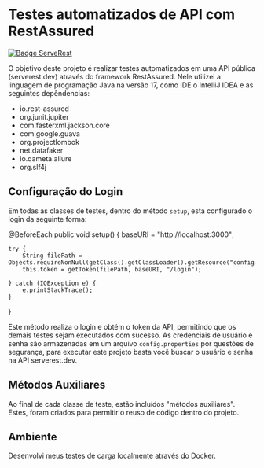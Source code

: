 # Testes automatizados de API com RestAssured

[![Badge ServeRest](https://img.shields.io/badge/API-ServeRest-green)](https://github.com/ServeRest/ServeRest/)

O objetivo deste projeto é realizar testes automatizados em uma API pública (serverest.dev) através do framework RestAssured.
Nele utilizei a linguagem de programação Java na versão 17, como IDE o IntelliJ IDEA e as seguintes depêndencias:
 
- io.rest-assured
- org.junit.jupiter
- com.fasterxml.jackson.core
- com.google.guava
- org.projectlombok
- net.datafaker
- io.qameta.allure
- org.slf4j

## Configuração do Login

Em todas as classes de testes, dentro do método `setup`, está configurado o login da seguinte forma:

@BeforeEach
public void setup() {
    baseURI = "http://localhost:3000";

    try {
        String filePath = Objects.requireNonNull(getClass().getClassLoader().getResource("config.properties")).getPath();
        this.token = getToken(filePath, baseURI, "/login");

    } catch (IOException e) {
        e.printStackTrace();
    }
}

Este método realiza o login e obtém o token da API, permitindo que os demais testes sejam executados com sucesso. As credenciais de usuário e senha são armazenadas em um arquivo `config.properties` por questões de segurança, para executar este projeto basta você buscar o usuário e senha na API serverest.dev.

## Métodos Auxiliares

Ao final de cada classe de teste, estão incluídos "métodos auxiliares". Estes, foram criados para permitir o reuso de código dentro do projeto.

## Ambiente

Desenvolvi meus testes de carga localmente através do Docker. 
